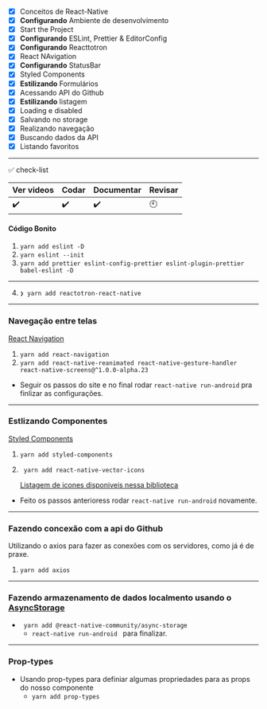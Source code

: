 - [x] Conceitos de React-Native
- [x] __Configurando__ Ambiente de desenvolvimento
- [x] Start the Project
- [X] __Configurando__ ESLint, Prettier & EditorConfig
- [x] __Configurando__ Reacttotron
- [x] React NAvigation
- [x] __Configurando__ StatusBar
- [x] Styled Components
- [x] __Estilizando__ Formulários
- [x] Acessando API do Github
- [x] __Estilizando__ listagem
- [x] Loading e disabled
- [x] Salvando no storage
- [x] Realizando navegação
- [x] Buscando dados da API
- [x] Listando favoritos

---

:white_check_mark: check-list

Ver videos | Codar | Documentar| Revisar
-----------|-------|-----------|---------
:heavy_check_mark:| :heavy_check_mark:|:heavy_check_mark:|:clock10:


#### __Código Bonito__
1) `yarn add eslint -D`
2) `yarn eslint --init`
3) `yarn add prettier eslint-config-prettier eslint-plugin-prettier babel-eslint -D`
---
4) `❯ yarn add reactotron-react-native`

---

### __Navegação entre telas__
[React Navigation](https://reactnavigation.org/docs/en/getting-started.html)

1) `yarn add react-navigation`
2) `yarn add react-native-reanimated react-native-gesture-handler react-native-screens@^1.0.0-alpha.23`

  - Seguir os passos do site e no final rodar `react-native run-android` pra finlizar as configurações.

---

### __Estlizando Componentes__
[Styled Components](https://www.styled-components.com)
1) `yarn add styled-components`

2) ` yarn add react-native-vector-icons`

    [Listagem de icones disponiveis nessa biblioteca](https://oblador.github.io/react-native-vector-icons/)
  - Feito os passos anterioress rodar `react-native run-android` novamente.

---

### __Fazendo concexão com a api do Github__
Utilizando o axios para fazer as conexões com os servidores, como já é de praxe.
1) `yarn add axios`

---

### __Fazendo armazenamento de dados localmento usando o [AsyncStorage](https://github.com/react-native-community/async-storage)__

- ` yarn add @react-native-community/async-storage`
  - `react-native run-android ` para finalizar.

---

### __Prop-types__
- Usando prop-types para definiar algumas propriedades para as props do nosso componente
  - `yarn add prop-types`

